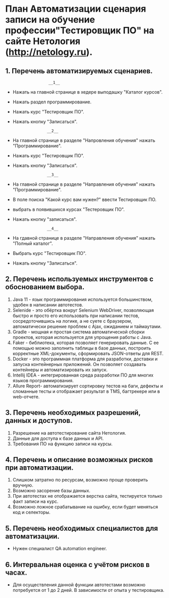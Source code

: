 # План Автоматизации сценария записи на обучение профессии"Тестировщик ПО" на сайте Нетология (http://netology.ru).

## 1. Перечень автоматизируемых сценариев.
                       __1__
* Нажать на главной странице в хедере выподашку "Каталог курсов".
* Нажать раздел программирование.
* Нажать курс "Тестировщик ПО".
* Нажать кнопку "Записаться".

                     __2__
* На главной странице в разделе "Напровления обучения" нажать "Программирование".
* Нажать курс "Тестировщик ПО".
* Нажать кнопку "Записаться".

                     __3__
* На главной странице в разделе "Направления обучения" нажать "Программирование".
* В поле поиска "Какой курс вам нужен?" ввести Тестировщик ПО.
* выбрать в появившихся курсах "Тестеровщик ПО".
* Нажать кнопку "записаться".

                     __4__
* На гдавной странице в разделе "Направления обучения" нажать "Полный каталог".
* Выбрать курс "Тестировщик ПО".
* Нажать кнопку "Записаться".

## 2. Перечень используемых инструментов с обоснованием выбора.
1. Java 11 - язык программирования используется большинством, удобен в написании автотестов.
2. Selenide - это обёртка вокруг Selenium WebDriver, позволяющая быстро и просто его использовать
при написании тестов, сосредоточившись на логике, а не суете с браузером, автоматически решение
проблем с Ajax, ожиданием и таймаутами.
3. Gradle - мощная и простая система автоматической сборки проектов, которая используется
для упрощения работы с Java.
4. Faker - библиотека, которая позволяет генерировать данные. С ее помощью можно заполнить
таблицы в базе данных, построить корректные XML-документы, сформировать JSON-ответы для REST.
5. Docker - это программная платформа для разработки, доставки и запуска контейнерных приложений.
Он позволяет создавать контейнеры и автоматизировать их запуск.
6. Intellij IDEA - интегрированная среда разработки ПО для многих языков программирования.
7. Allure Report- автоматизирует сортировку тестов на баги, дефекты и сломанные тесты
и отображает результат в TMS, багтрекере или в web-отчете. 

## 3. Перечень необходимых разрешений, данных и доступов.
1. Разрешение на автотестирование сайта Нетология.
2. Данные для доступа к базе данных и API.
3. Требования ПО на функцию записи на курсы.

## 4. Перечень и описание возможных рисков при автоматизации.
1. Слишком затратно по ресурсам, возможно проще проверить вручную.
2. Возможно засорение базы данных.
3. При автотестах не отображается верстка сайта, тестируется только факт записи на курс.
4. Возможно ложное срабатывание на ошибку, если будет меняться код и селекторы.

## 5. Перечень необходимых специалистов для автоматизации.
* Нужен специалист QA automation engineer. 

## 6. Интервальная оценка с учётом рисков в часах.
* Для осуществления данной функции автотестами возможно потребуется
от 1 до 2 дней. В зависимости от опыта у тестировщика.

